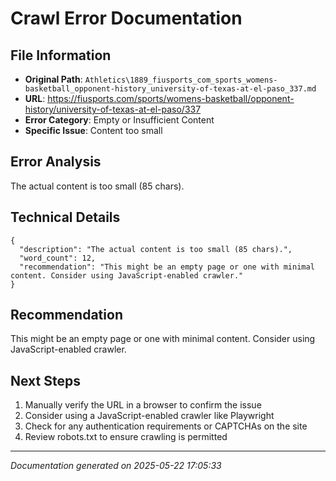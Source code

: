 # Crawl Error Documentation

## File Information
- **Original Path**: `Athletics\1889_fiusports_com_sports_womens-basketball_opponent-history_university-of-texas-at-el-paso_337.md`
- **URL**: https://fiusports.com/sports/womens-basketball/opponent-history/university-of-texas-at-el-paso/337
- **Error Category**: Empty or Insufficient Content
- **Specific Issue**: Content too small

## Error Analysis
The actual content is too small (85 chars).

## Technical Details
```
{
  "description": "The actual content is too small (85 chars).",
  "word_count": 12,
  "recommendation": "This might be an empty page or one with minimal content. Consider using JavaScript-enabled crawler."
}
```

## Recommendation
This might be an empty page or one with minimal content. Consider using JavaScript-enabled crawler.

## Next Steps
1. Manually verify the URL in a browser to confirm the issue
2. Consider using a JavaScript-enabled crawler like Playwright
3. Check for any authentication requirements or CAPTCHAs on the site
4. Review robots.txt to ensure crawling is permitted

---
*Documentation generated on 2025-05-22 17:05:33*

